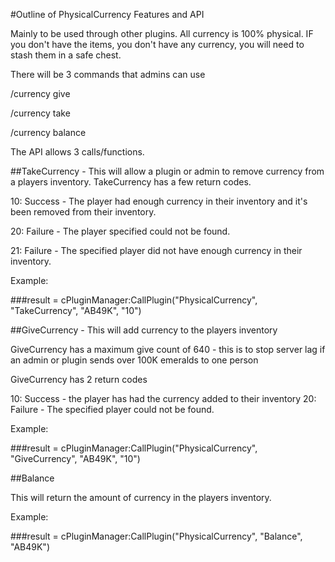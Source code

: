 #Outline of PhysicalCurrency Features and API

Mainly to be used through other plugins.
All currency is 100% physical. IF you don't have the items, you don't have any currency, you will need to stash them in a safe chest.

There will be 3 commands that admins can use

/currency give <user> <amount>

/currency take <user> <amount>

/currency balance <user>


The API allows 3 calls/functions.

##TakeCurrency - This will allow a plugin or admin to remove currency from a players inventory.
 TakeCurrency has a few return codes.

10: Success - The player had enough currency in their inventory and it's been removed from their inventory.

20: Failure - The player specified could not be found.

21: Failure - The specified player did not have enough currency in their inventory.

Example:

###result = cPluginManager:CallPlugin("PhysicalCurrency", "TakeCurrency", "AB49K", "10")


##GiveCurrency - This will add currency to the players inventory

GiveCurrency has a maximum give count of 640 - this is to stop server lag if an admin or plugin sends over 100K emeralds to one person

GiveCurrency has 2 return codes

10: Success - the player has had the currency added to their inventory
20: Failure - The specified player could not be found.

Example:

###result = cPluginManager:CallPlugin("PhysicalCurrency", "GiveCurrency", "AB49K", "10")


##Balance

This will return the amount of currency in the players inventory.

Example:

###result = cPluginManager:CallPlugin("PhysicalCurrency", "Balance", "AB49K")


